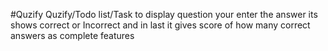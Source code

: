 #Quzify
Quzify/Todo list/Task to display question your enter the answer its shows correct or Incorrect and in last it gives score of how many correct answers as complete features
